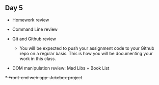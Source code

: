 ## Day 5

* Homework review

* Command Line review

* Git and Github review

    * You will be expected to push your assignment code to your Github repo on a regular basis. This is how you will be documenting your work in this class.
    
* DOM manipulation review: Mad Libs + Book List 

~~* Front-end web app: Jukebox project~~

